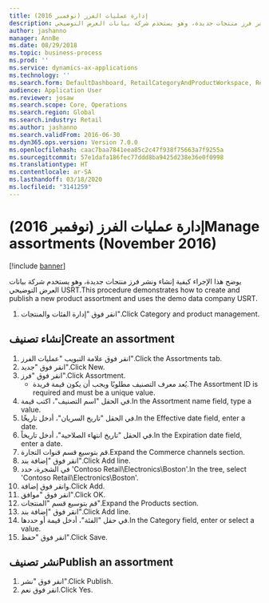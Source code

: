 ```yaml
---
title: إدارة عمليات الفرز (نوفمبر 2016)
description: يوضح هذا الإجراء كيفية إنشاء ونشر فرز منتجات جديدة، وهو يستخدم شركة بيانات العرض التوضيحي USRT.‬
author: jashanno
manager: AnnBe
ms.date: 08/29/2018
ms.topic: business-process
ms.prod: ''
ms.service: dynamics-ax-applications
ms.technology: ''
ms.search.form: DefaultDashboard, RetailCategoryAndProductWorkspace, RetailCategoryAndProductAssortment, RetailAssortmentDetails, RetailOperatingUnitPicker, EcoResCategorySingleLookup
audience: Application User
ms.reviewer: josaw
ms.search.scope: Core, Operations
ms.search.region: Global
ms.search.industry: Retail
ms.author: jashanno
ms.search.validFrom: 2016-06-30
ms.dyn365.ops.version: Version 7.0.0
ms.openlocfilehash: caac7baa7841eea85c2c47f938f75663a7f9255a
ms.sourcegitcommit: 57e1dafa186fec77ddd8ba9425d238e36e0f0998
ms.translationtype: HT
ms.contentlocale: ar-SA
ms.lasthandoff: 03/18/2020
ms.locfileid: "3141259"
---
```

# <a name="manage-assortments-november-2016"></a><span data-ttu-id="03055-103">إدارة عمليات الفرز (نوفمبر 2016)</span><span class="sxs-lookup"><span data-stu-id="03055-103">Manage assortments (November 2016)</span></span>

[!include [banner](../includes/banner.md)]

<span data-ttu-id="03055-104">يوضح هذا الإجراء كيفية إنشاء ونشر فرز منتجات جديدة، وهو يستخدم شركة بيانات العرض التوضيحي USRT.‬</span><span class="sxs-lookup"><span data-stu-id="03055-104">This procedure demonstrates how to create and publish a new product assortment and uses the demo data company USRT.</span></span> 


1. <span data-ttu-id="03055-105">انقر فوق "إدارة الفئات والمنتجات".</span><span class="sxs-lookup"><span data-stu-id="03055-105">Click Category and product management.</span></span>

## <a name="create-an-assortment"></a><span data-ttu-id="03055-106">إنشاء تصنيف</span><span class="sxs-lookup"><span data-stu-id="03055-106">Create an assortment</span></span>
1. <span data-ttu-id="03055-107">انقر فوق علامة التبويب "عمليات الفرز".</span><span class="sxs-lookup"><span data-stu-id="03055-107">Click the Assortments tab.</span></span>
2. <span data-ttu-id="03055-108">انقر فوق "جديد".</span><span class="sxs-lookup"><span data-stu-id="03055-108">Click New.</span></span>
3. <span data-ttu-id="03055-109">انقر فوق "فرز".</span><span class="sxs-lookup"><span data-stu-id="03055-109">Click Assortment.</span></span>
    * <span data-ttu-id="03055-110">يُعد معرف التصنيف مطلوبًا ويجب أن يكون قيمة فريدة.</span><span class="sxs-lookup"><span data-stu-id="03055-110">The Assortment ID is required and must be a unique value.</span></span>  
4. <span data-ttu-id="03055-111">في الحقل "اسم التصنيف‬"، اكتب قيمة.</span><span class="sxs-lookup"><span data-stu-id="03055-111">In the Assortment name field, type a value.</span></span>
5. <span data-ttu-id="03055-112">في الحقل "تاريخ السريان"، أدخل تاريخًا.</span><span class="sxs-lookup"><span data-stu-id="03055-112">In the Effective date field, enter a date.</span></span>
6. <span data-ttu-id="03055-113">في الحقل "تاريخ انتهاء الصلاحية"، أدخل تاريخاً.</span><span class="sxs-lookup"><span data-stu-id="03055-113">In the Expiration date field, enter a date.</span></span>
7. <span data-ttu-id="03055-114">قم بتوسيع قسم قنوات التجارة.</span><span class="sxs-lookup"><span data-stu-id="03055-114">Expand the Commerce channels section.</span></span>
8. <span data-ttu-id="03055-115">انقر فوق "إضافة بند".</span><span class="sxs-lookup"><span data-stu-id="03055-115">Click Add line.</span></span>
9. <span data-ttu-id="03055-116">في الشجرة، حدد 'Contoso Retail\Electronics\Boston'.</span><span class="sxs-lookup"><span data-stu-id="03055-116">In the tree, select 'Contoso Retail\Electronics\Boston'.</span></span>
10. <span data-ttu-id="03055-117">وانقر فوق إضافة.</span><span class="sxs-lookup"><span data-stu-id="03055-117">Click Add.</span></span>
11. <span data-ttu-id="03055-118">انقر فوق "موافق".</span><span class="sxs-lookup"><span data-stu-id="03055-118">Click OK.</span></span>
12. <span data-ttu-id="03055-119">قم بتوسيع قسم "المنتجات".</span><span class="sxs-lookup"><span data-stu-id="03055-119">Expand the Products section.</span></span>
13. <span data-ttu-id="03055-120">انقر فوق "إضافة بند".</span><span class="sxs-lookup"><span data-stu-id="03055-120">Click Add line.</span></span>
14. <span data-ttu-id="03055-121">في حقل "الفئة"، أدخل قيمة أو حددها.</span><span class="sxs-lookup"><span data-stu-id="03055-121">In the Category field, enter or select a value.</span></span>
15. <span data-ttu-id="03055-122">انقر فوق "حفظ".</span><span class="sxs-lookup"><span data-stu-id="03055-122">Click Save.</span></span>

## <a name="publish-an-assortment"></a><span data-ttu-id="03055-123">نشر تصنيف</span><span class="sxs-lookup"><span data-stu-id="03055-123">Publish an assortment</span></span>
1. <span data-ttu-id="03055-124">انقر فوق "نشر".</span><span class="sxs-lookup"><span data-stu-id="03055-124">Click Publish.</span></span>
2. <span data-ttu-id="03055-125">انقر فوق نعم.</span><span class="sxs-lookup"><span data-stu-id="03055-125">Click Yes.</span></span>

